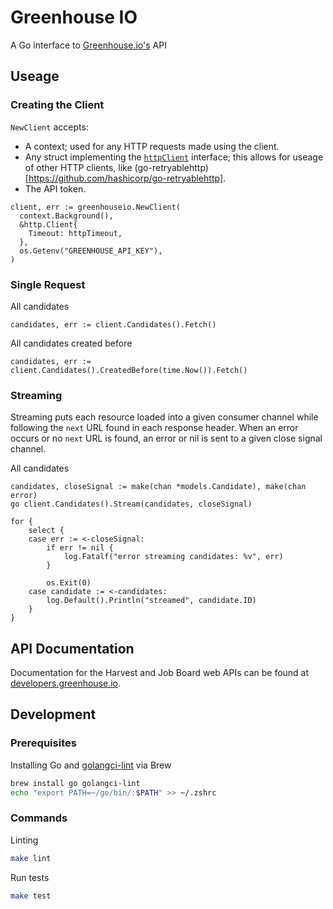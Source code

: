 # Greenhouse IO

A Go interface to [Greenhouse.io's](https://app.greenhouse.io/jobboard/jsonp_instructions) API

## Useage

### Creating the Client

`NewClient` accepts:

- A context; used for any HTTP requests made using the client.
- Any struct implementing the [`httpClient`](https://github.com/Grayscale-Labs/greenhouse-io-go/blob/55cec5d058f98725c3c071945407652f10d347de/http.go#L5) interface; this allows for useage of other HTTP clients, like (go-retryablehttp)[https://github.com/hashicorp/go-retryablehttp].
- The API token.

```
client, err := greenhouseio.NewClient(
  context.Background(),
  &http.Client{
    Timeout: httpTimeout,
  },
  os.Getenv("GREENHOUSE_API_KEY"),
)
```

### Single Request

All candidates

```
candidates, err := client.Candidates().Fetch()
```

All candidates created before

```
candidates, err := client.Candidates().CreatedBefore(time.Now()).Fetch()
```

### Streaming

Streaming puts each resource loaded into a given consumer channel while following the `next` URL found in each response header. When an error occurs or no `next` URL is found, an error or nil is sent to a given close signal channel.

All candidates

```
candidates, closeSignal := make(chan *models.Candidate), make(chan error)
go client.Candidates().Stream(candidates, closeSignal)

for {
	select {
	case err := <-closeSignal:
		if err != nil {
			log.Fatalf("error streaming candidates: %v", err)
		}

		os.Exit(0)
	case candidate := <-candidates:
		log.Default().Println("streamed", candidate.ID)
	}
}
```

## API Documentation

Documentation for the Harvest and Job Board web APIs can be found at [developers.greenhouse.io](https://developers.greenhouse.io).

## Development

### Prerequisites

Installing Go and [golangci-lint](https://golangci-lint.run/) via Brew

```bash
brew install go golangci-lint
echo "export PATH=~/go/bin/:$PATH" >> ~/.zshrc
```

### Commands

Linting

```bash
make lint
```

Run tests

```bash
make test
```
